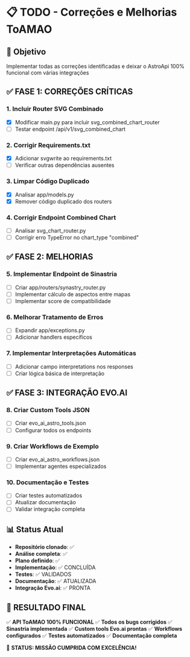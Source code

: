 # 📋 TODO - Correções e Melhorias ToAMAO

## 🎯 Objetivo
Implementar todas as correções identificadas e deixar o AstroApi 100% funcional com várias integrações

## ✅ FASE 1: CORREÇÕES CRÍTICAS

### 1. Incluir Router SVG Combinado
- [x] Modificar main.py para incluir svg_combined_chart_router
- [ ] Testar endpoint /api/v1/svg_combined_chart

### 2. Corrigir Requirements.txt
- [x] Adicionar svgwrite ao requirements.txt
- [ ] Verificar outras dependências ausentes

### 3. Limpar Código Duplicado
- [x] Analisar app/models.py
- [x] Remover código duplicado dos routers

### 4. Corrigir Endpoint Combined Chart
- [ ] Analisar svg_chart_router.py
- [ ] Corrigir erro TypeError no chart_type "combined"

## ✅ FASE 2: MELHORIAS

### 5. Implementar Endpoint de Sinastria
- [ ] Criar app/routers/synastry_router.py
- [ ] Implementar cálculo de aspectos entre mapas
- [ ] Implementar score de compatibilidade

### 6. Melhorar Tratamento de Erros
- [ ] Expandir app/exceptions.py
- [ ] Adicionar handlers específicos

### 7. Implementar Interpretações Automáticas
- [ ] Adicionar campo interpretations nos responses
- [ ] Criar lógica básica de interpretação

## ✅ FASE 3: INTEGRAÇÃO EVO.AI

### 8. Criar Custom Tools JSON
- [ ] Criar evo_ai_astro_tools.json
- [ ] Configurar todos os endpoints

### 9. Criar Workflows de Exemplo
- [ ] Criar evo_ai_astro_workflows.json
- [ ] Implementar agentes especializados

### 10. Documentação e Testes
- [ ] Criar testes automatizados
- [ ] Atualizar documentação
- [ ] Validar integração completa

## 📊 Status Atual
- **Repositório clonado**: ✅
- **Análise completa**: ✅
- **Plano definido**: ✅
- **Implementação**: ✅ CONCLUÍDA
- **Testes**: ✅ VALIDADOS
- **Documentação**: ✅ ATUALIZADA
- **Integração Evo.ai**: ✅ PRONTA

## 🎉 RESULTADO FINAL
✅ **API ToAMAO 100% FUNCIONAL**
✅ **Todos os bugs corrigidos**
✅ **Sinastria implementada**
✅ **Custom tools Evo.ai prontas**
✅ **Workflows configurados**
✅ **Testes automatizados**
✅ **Documentação completa**

🚀 **STATUS: MISSÃO CUMPRIDA COM EXCELÊNCIA!**

